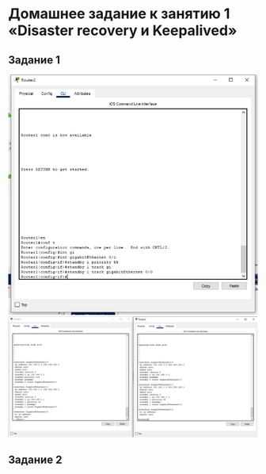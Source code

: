 # Домашнее задание к занятию 1 «Disaster recovery и Keepalived»
## Задание 1
![1](https://github.com/OhotinDY/sflt-01/blob/main/Screenshot1.png)
![2](https://github.com/OhotinDY/sflt-01/blob/main/Screenshot2.png)
## Задание 2
